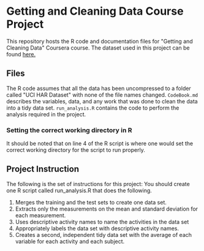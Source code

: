 Getting and Cleaning Data Course Project
==========================================
This repository hosts the R code and documentation files for "Getting and Cleaning Data" Coursera course.
The dataset used in this project can be found [here.](https://d396qusza40orc.cloudfront.net/getdata%2Fprojectfiles%2FUCI%20HAR%20Dataset.zip)

## Files

The R code assumes that all the data has been uncompressed to a folder called "UCI HAR Dataset" with none of the file names changed.
`CodeBook.md` describes the variables, data, and any work that was done to clean the data into a tidy data set.
`run_analysis.R` contains the code to perform the analysis required in the project.

### Setting the correct working directory in R
It should be noted that on line 4 of the R script is where one would set the correct working directory for the script to run properly.


## Project Instruction
The following is the set of instructions for this project:
You should create one R script called run_analysis.R that does the following. 
1. Merges the training and the test sets to create one data set.
2. Extracts only the measurements on the mean and standard deviation for each measurement. 
3. Uses descriptive activity names to name the activities in the data set
4. Appropriately labels the data set with descriptive activity names. 
5. Creates a second, independent tidy data set with the average of each variable for each activity and each subject.
